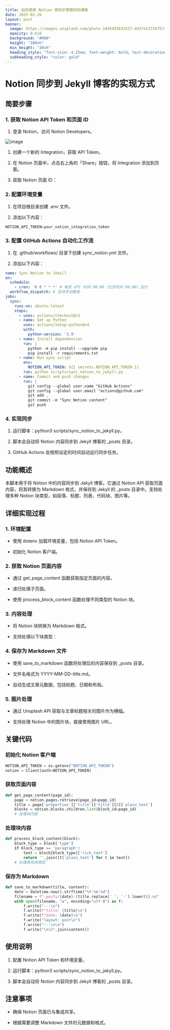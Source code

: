 ```yaml
---
title: 如何使用 Notion 来同步管理你的博客
date: 2025-02-26
layout: post
banner:
  image: https://images.unsplash.com/photo-1645453632537-d437e1373475?crop=entropy&cs=tinysrgb&fit=max&fm=jpg&ixid=M3w2OTIwMzJ8MHwxfHJhbmRvbXx8fHx8fHx8fDE3NDA1NDM4Njl8&ixlib=rb-4.0.3&q=80&w=1080
  opacity: 0.618
  background: "#000"
  height: "100vh"
  min_height: "38vh"
  heading_style: "font-size: 4.25em; font-weight: bold; text-decoration: underline"
  subheading_style: "color: gold"
---
```


# Notion 同步到 Jekyll 博客的实现方式

## 简要步骤

### 1. 获取 Notion API Token 和页面 ID

1. 登录 Notion，访问 Notion Developers。

![image](https://prod-files-secure.s3.us-west-2.amazonaws.com/a7a0cc5a-89b9-4cda-8686-1fba0ca52f40/d19c1afe-dea5-4312-9333-786b0ba83054/image.png?X-Amz-Algorithm=AWS4-HMAC-SHA256&X-Amz-Content-Sha256=UNSIGNED-PAYLOAD&X-Amz-Credential=ASIAZI2LB4662D2FDWYN%2F20250226%2Fus-west-2%2Fs3%2Faws4_request&X-Amz-Date=20250226T042429Z&X-Amz-Expires=3600&X-Amz-Security-Token=IQoJb3JpZ2luX2VjEBwaCXVzLXdlc3QtMiJGMEQCIEE%2BefdmTLnLQlFia0Yg96161OY5VLFN5YwL6GEdOJiAAiA9ArDsRpkP4hKWaQwGc04tGCUZFhuSkgkip6rt0SPzRSr%2FAwhVEAAaDDYzNzQyMzE4MzgwNSIMnAD8Fxgehel0rNrTKtwDd%2BD%2BSVMi81H7LdSU3ZtPO6lnySKA4KrUqeYgXr3TFQ9D9poGXP8mhCiQYilwR35BQLaEs4onjlZ1y%2F%2BfyFptRu4w6A%2Fqg1gCncZ7OSYsEqxH1sEUfqSh%2Bf5AAQ%2FxJK3HuwV%2FIv82G1%2FrJYsuHGLFRFrA%2BBPImhjM0soCqsco0046eIO87iQTaJf0Gbx21AsQFc7%2FnzXWJT4wSlSNn68engPT0xOakxn7JdBcs40iNlGc7GEVhlPRO%2F2iyyQt7X%2FfEwY7%2FSHFwBZLEJrrodT%2BQXCxn19dNDmua5IXz9KNyYI7ArMYBH%2FsgAdg5n7yRb%2Fn8Zykaz36uWRQcVZDN%2Bj2T5Id0T4RojFI2TOR1h%2BAVYHz7K2eE%2F7o1QOxTzgoUFFqUIN3SdOW3IZcc3iHw6wAlFfu%2FOcIgmU%2Bjja3eBHr%2B4jRZugCwR5yGHLC0NWfnGt7guflprxYJFBDiWtR7WEDFKGow6yPzaPxcxjvS9I7BBHnljNdGUw%2BEWUkUv4B4nFP%2F3QZFEGkjB%2F0F%2BcO87SfXP1ZWVkqJAQmyHqHkNYuieoGVPJycjkiubP2OKXPmW4Kd9MXuW%2Fph15wjB3xr%2F2clBo76RwO1j9kt0RYYrQjl%2BCNqhFFszDqStvuY2Mwzp76vQY6pgF4zdlkoiZA47UGsMsLj%2FBjkRju3X%2FZDgyFVXedC4wQZ5eBlHVohdGE7qhWOocT8HgvCFHHkdhezIcI8GQcXQFjqUVFjmGit6ELGVhf2yUbRBTfmxt8G6D5GSHMbhb%2FaxphIHIWc9ZW3HRIijQInafXqXplBnXXImu%2BiTGU0pJ7eJ%2BEwT1gNu3KUQBm5nl6ImStdUm5V1XLmc%2B4MszxfHrcq%2FEPFuOD&X-Amz-Signature=448dd92c4bfcf44fc402c73a6e282fd69154354bc1311d0d0b5ea039e7ffbfe5&X-Amz-SignedHeaders=host&x-id=GetObject)

1. 创建一个新的 Integration，获取 API Token。

1. 在 Notion 页面中，点击右上角的「Share」按钮，将 Integration 添加到页面。

1. 获取 Notion 页面 ID：


### 2. 配置环境变量

1. 在项目根目录创建 .env 文件。

1. 添加以下内容：

```javascript
NOTION_API_TOKEN=your_notion_integration_token
```

### 3. 配置 GitHub Actions 自动化工作流

1. 在 .github/workflows/ 目录下创建 sync_notion.yml 文件。

1. 添加以下内容：

```yaml
name: Sync Notion to Jekyll
on:
  schedule:
    - cron: '0 0 * * *' # 每天 UTC 时间 00:00（北京时间 08:00）运行
  workflow_dispatch: # 支持手动触发
jobs:
  sync:
    runs-on: ubuntu-latest
    steps:
      - uses: actions/checkout@v3
      - name: Set up Python
        uses: actions/setup-python@v4
        with:
          python-version: '3.9'
      - name: Install dependencies
        run: |
          python -m pip install --upgrade pip
          pip install -r requirements.txt
      - name: Run sync script
        env:
          NOTION_API_TOKEN: ${{ secrets.NOTION_API_TOKEN }}
        run: python scripts/sync_notion_to_jekyll.py
      - name: Commit and push changes
        run: |
          git config --global user.name "GitHub Actions"
          git config --global user.email "actions@github.com"
          git add .
          git commit -m "Sync Notion content"
          git push
```

### 4. 实现同步

1. 运行脚本：python3 scripts/sync_notion_to_jekyll.py。

1. 脚本会自动将 Notion 内容同步到 Jekyll 博客的 _posts 目录。

1. GitHub Actions 会按照设定的时间自动运行同步任务。

## 功能概述

本脚本用于将 Notion 中的内容同步到 Jekyll 博客。它通过 Notion API 获取页面内容，将其转换为 Markdown 格式，并保存到 Jekyll 的 _posts 目录中。支持处理多种 Notion 块类型，如段落、标题、列表、代码块、图片等。

## 详细实现过程

### 1. 环境配置

- 使用 dotenv 加载环境变量，包括 Notion API Token。

- 初始化 Notion 客户端。

### 2. 获取 Notion 页面内容

- 通过 get_page_content 函数获取指定页面的内容。

- 递归处理子页面。

- 使用 process_block_content 函数处理不同类型的 Notion 块。

### 3. 内容处理

- 将 Notion 块转换为 Markdown 格式。

- 支持处理以下块类型：


### 4. 保存为 Markdown 文件

- 使用 save_to_markdown 函数将处理后的内容保存到 _posts 目录。

- 文件名格式为 YYYY-MM-DD-title.md。

- 自动生成文章元数据，包括标题、日期和布局。

### 5. 图片处理

- 通过 Unsplash API 获取与文章标题相关的图片作为横幅。

- 支持处理 Notion 中的图片块，直接使用图片 URL。

## 关键代码

### 初始化 Notion 客户端

```python
NOTION_API_TOKEN = os.getenv("NOTION_API_TOKEN")
notion = Client(auth=NOTION_API_TOKEN)
```

### 获取页面内容

```python
def get_page_content(page_id):
    page = notion.pages.retrieve(page_id=page_id)
    title = page['properties']['title']['title'][0]['plain_text']
    blocks = notion.blocks.children.list(block_id=page_id)
    # 处理块内容
```

### 处理块内容

```python
def process_block_content(block):
    block_type = block['type']
    if block_type == 'paragraph':
        text = block[block_type]['rich_text']
        return ''.join([t['plain_text'] for t in text])
    # 处理其他块类型
```

### 保存为 Markdown

```python
def save_to_markdown(title, content):
    date = datetime.now().strftime("%Y-%m-%d")
    filename = f"_posts/{date}-{title.replace(' ', '-').lower()}.md"
    with open(filename, "w", encoding="utf-8") as f:
        f.write("---\n")
        f.write(f"title: {title}\n")
        f.write(f"date: {date}\n")
        f.write("layout: post\n")
        f.write("---\n\n")
        f.write("\n\n".join(content))
```

## 使用说明

1. 配置 Notion API Token 和环境变量。

1. 运行脚本：python3 scripts/sync_notion_to_jekyll.py。

1. 脚本会自动将 Notion 内容同步到 Jekyll 博客的 _posts 目录。

## 注意事项

- 确保 Notion 页面已与集成共享。

- 根据需要调整 Markdown 文件的元数据和格式。